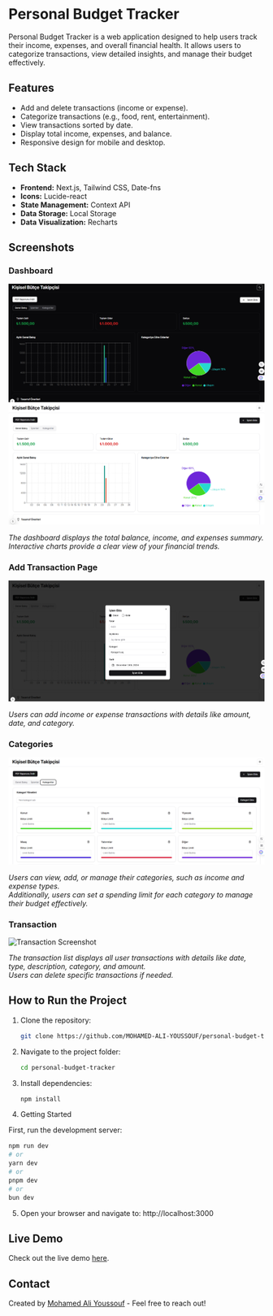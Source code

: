 # Personal Budget Tracker

Personal Budget Tracker is a web application designed to help users track their income, expenses, and overall financial health. It allows users to categorize transactions, view detailed insights, and manage their budget effectively.

## Features

- Add and delete transactions (income or expense).
- Categorize transactions (e.g., food, rent, entertainment).
- View transactions sorted by date.
- Display total income, expenses, and balance.
- Responsive design for mobile and desktop.

## Tech Stack

- **Frontend:** Next.js, Tailwind CSS, Date-fns
- **Icons:** Lucide-react
- **State Management:** Context API
- **Data Storage:** Local Storage
- **Data Visualization:** Recharts

## Screenshots

### Dashboard
![Dashboard Screenshot](./screenshots/dashboard-dark.png)
![Dashboard Screenshot](./screenshots/dashboard-light.png)

_The dashboard displays the total balance, income, and expenses summary._
_Interactive charts provide a clear view of your financial trends._

### Add Transaction Page
![Add Transaction Screenshot](./screenshots/add-transaction.png)

_Users can add income or expense transactions with details like amount, date, and category._

### Categories
![Categories Screenshot](./screenshots/categories.png)

_Users can view, add, or manage their categories, such as income and expense types._  
_Additionally, users can set a spending limit for each category to manage their budget effectively._

### Transaction
![Transaction Screenshot](./screenshots/transaction.png)

_The transaction list displays all user transactions with details like date, type, description, category, and amount._  
_Users can delete specific transactions if needed._





## How to Run the Project

1. Clone the repository:
   ```bash
   git clone https://github.com/MOHAMED-ALI-YOUSSOUF/personal-budget-tracker.git


2. Navigate to the project folder:
    ```bash
   cd personal-budget-tracker
4. Install dependencies:
    ```bash
   npm install
6. Getting Started

First, run the development server:

```bash
npm run dev
# or
yarn dev
# or
pnpm dev
# or
bun dev
```
5. Open your browser and navigate to: http://localhost:3000

## Live Demo
Check out the live demo [here]( https://personal-budget-tracker-bay.vercel.app/).

## Contact
Created by [Mohamed Ali Youssouf](https://mohamed-ali-youssouf.com) - Feel free to reach out!







